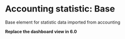 Accounting statistic: Base
==========================

Base element for statistic data imported from accounting

**Replace the dashboard view in 6.0**
